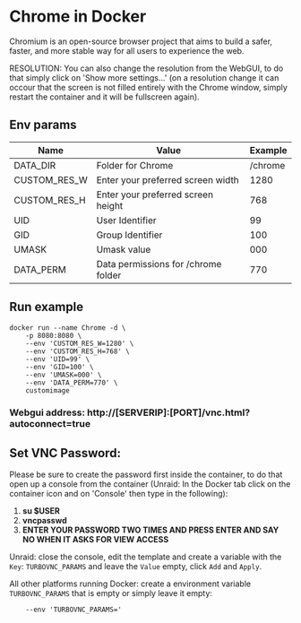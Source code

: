 # Chrome in Docker
Chromium is an open-source browser project that aims to build a safer, faster, and more stable way for all users to experience the web.

RESOLUTION: You can also change the resolution from the WebGUI, to do that simply click on 'Show more settings...' (on a resolution change it can occour that the screen is not filled entirely with the Chrome window, simply restart the container and it will be fullscreen again).

## Env params
| Name | Value | Example |
| --- | --- | --- |
| DATA_DIR | Folder for Chrome | /chrome |
| CUSTOM_RES_W | Enter your preferred screen width | 1280 |
| CUSTOM_RES_H | Enter your preferred screen height | 768 |
| UID | User Identifier | 99 |
| GID | Group Identifier | 100 |
| UMASK | Umask value | 000 |
| DATA_PERM | Data permissions for /chrome folder | 770 |

## Run example
```
docker run --name Chrome -d \
	-p 8080:8080 \
	--env 'CUSTOM_RES_W=1280' \
	--env 'CUSTOM_RES_H=768' \
	--env 'UID=99' \
	--env 'GID=100' \
	--env 'UMASK=000' \
	--env 'DATA_PERM=770' \
	customimage
```
### Webgui address: http://[SERVERIP]:[PORT]/vnc.html?autoconnect=true

## Set VNC Password:
 Please be sure to create the password first inside the container, to do that open up a console from the container (Unraid: In the Docker tab click on the container icon and on 'Console' then type in the following):

1) **su $USER**
2) **vncpasswd**
3) **ENTER YOUR PASSWORD TWO TIMES AND PRESS ENTER AND SAY NO WHEN IT ASKS FOR VIEW ACCESS**

Unraid: close the console, edit the template and create a variable with the `Key`: `TURBOVNC_PARAMS` and leave the `Value` empty, click `Add` and `Apply`.

All other platforms running Docker: create a environment variable `TURBOVNC_PARAMS` that is empty or simply leave it empty:
```
    --env 'TURBOVNC_PARAMS='
```

